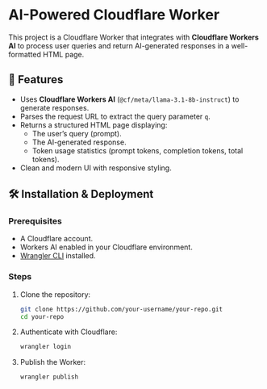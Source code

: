 # AI-Powered Cloudflare Worker

This project is a Cloudflare Worker that integrates with **Cloudflare Workers AI** to process user queries and return AI-generated responses in a well-formatted HTML page.

## 🚀 Features
- Uses **Cloudflare Workers AI** (`@cf/meta/llama-3.1-8b-instruct`) to generate responses.
- Parses the request URL to extract the query parameter `q`.
- Returns a structured HTML page displaying:
  - The user’s query (prompt).
  - The AI-generated response.
  - Token usage statistics (prompt tokens, completion tokens, total tokens).
- Clean and modern UI with responsive styling.

## 🛠 Installation & Deployment
### Prerequisites
- A Cloudflare account.
- Workers AI enabled in your Cloudflare environment.
- [Wrangler CLI](https://developers.cloudflare.com/workers/wrangler/) installed.

### Steps
1. Clone the repository:
   ```sh
   git clone https://github.com/your-username/your-repo.git
   cd your-repo
   ```
2. Authenticate with Cloudflare:
   ```sh
   wrangler login
   ```
3. Publish the Worker:
   ```sh
   wrangler publish
   ```


